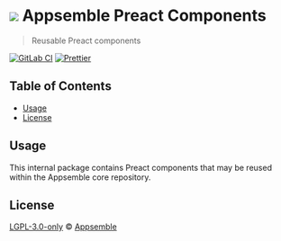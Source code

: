 # ![](https://gitlab.com/appsemble/appsemble/-/raw/0.22.6/config/assets/logo.svg) Appsemble Preact Components

> Reusable Preact components

[![GitLab CI](https://gitlab.com/appsemble/appsemble/badges/0.22.6/pipeline.svg)](https://gitlab.com/appsemble/appsemble/-/releases/0.22.6)
[![Prettier](https://img.shields.io/badge/code_style-prettier-ff69b4.svg)](https://prettier.io)

## Table of Contents

- [Usage](#usage)
- [License](#license)

## Usage

This internal package contains Preact components that may be reused within the Appsemble core
repository.

## License

[LGPL-3.0-only](https://gitlab.com/appsemble/appsemble/-/blob/0.22.6/LICENSE.md) ©
[Appsemble](https://appsemble.com)
